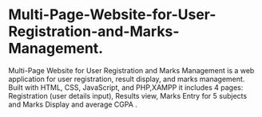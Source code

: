 # Multi-Page-Website-for-User-Registration-and-Marks-Management.
Multi-Page Website for User Registration and Marks Management is a web application for user registration, result display, and marks management. Built with HTML, CSS, JavaScript, and PHP,XAMPP it includes 4 pages: Registration (user details input), Results view, Marks Entry  for 5 subjects and Marks Display and average CGPA . 
